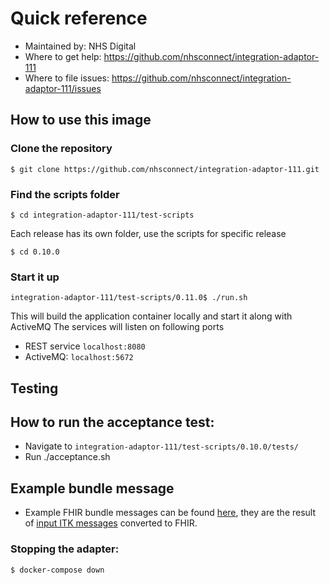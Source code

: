 # Quick reference
- Maintained by: NHS Digital
- Where to get help: https://github.com/nhsconnect/integration-adaptor-111
- Where to file issues: https://github.com/nhsconnect/integration-adaptor-111/issues
  
## How to use this image

### Clone the repository

`$ git clone https://github.com/nhsconnect/integration-adaptor-111.git`

### Find the scripts folder

`$ cd integration-adaptor-111/test-scripts`

Each release has its own folder, use the scripts for specific release

`$ cd 0.10.0`

### Start it up

`integration-adaptor-111/test-scripts/0.11.0$ ./run.sh`

This will build the application container locally and start it along with ActiveMQ
The services will listen on following ports

* REST service `localhost:8080`
* ActiveMQ: `localhost:5672`

## Testing

## How to run the acceptance test:
* Navigate to `integration-adaptor-111/test-scripts/0.10.0/tests/`
* Run ./acceptance.sh

## Example bundle message 
* Example FHIR bundle messages can be found [here](./doc/json), they are the result of [input ITK messages](./doc/xml) converted to FHIR. 

### Stopping the adapter:

`$ docker-compose down`